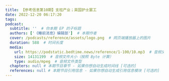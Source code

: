 ```yaml
---
title: 【参考信息第10期】支柱产业；英国护士罢工
date: 2022-12-20 06:17:20
tags:
podcast:
  subtitle: ''  # 你本期 EP 的子标题
  authors: ['《睡前消息》编辑部']  # 本期作者
  cover: /podcasts/reference/assets/logo.png  # 网页端播放器上的图片
  duration: 588  # 时间长度
  media:
    url: https://podstatic.bedtime.news/reference/1-100/10.mp3  # 音频文件
    size: 14131199  # 音频文件大小（按照 Byte 计算）
    type: audio/mpeg  # 音频文件类型
  chapters: null # 本期节目章节 - 如果你想自动生成时间线 [可选的]
  references: null # 本期节目引用信息 - 如果你想自动生成引用信息模块 [可选的]
---
```

